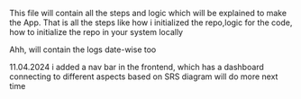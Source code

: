 This file will contain all the steps and logic which will be explained to make the App.
That is all the steps like how i initialized the repo,logic for the code, how to initialize the repo in your system locally

Ahh, will contain the logs date-wise too

11.04.2024
i added a nav bar in the frontend, which has a dashboard connecting to different aspects based on SRS diagram
will do more next time
